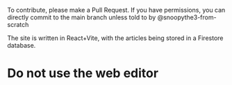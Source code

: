 To contribute, please make a Pull Request. If you have permissions, you can directly commit to the main branch unless told to by @snoopythe3-from-scratch

The site is written in React+Vite, with the articles being stored in a Firestore database.

# Do not use the web editor
